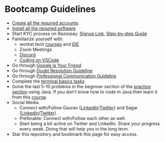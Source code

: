 # Bootcamp Guidelines
*   [Create all the required accounts](https://github.com/workattech/sde-bootcamp-guidelines/blob/main/Accounts%20To%20Create.md)
*   [Install all the required software](https://github.com/workattech/sde-bootcamp-guidelines/blob/main/Software%20To%20Download.md)
*   Start KYC process on Razorpay: [Signup Link](https://rzp.io/i/XDT0nxvRUU), [Step-by-step Guide](https://www.youtube.com/watch?v=BNcuWqsshqo)
*   Familiarize yourself with:
    *   workat.tech [courses](https://workat.tech/programs/kickstart/dashboard) and [IDE](https://workat.tech/ide)
    *   Zoom Meetings
    *   [Discord](https://discord..com/)
    *   [Coding on VSCode](https://www.youtube.com/watch?v=S320N3sxinE)
*   Go through [Google Is Your Friend](https://github.com/workattech/sde-bootcamp-guidelines/blob/main/Google%20Is%20Your%20Friend%20(GIYF).md)
*   Go through [Doubt Resolution Guideline](https://github.com/workattech/sde-bootcamp-guidelines/blob/main/Asking%20questions.md) 
*   Go through [Professional Communication Guideline](https://github.com/workattech/sde-bootcamp-guidelines/blob/main/Professional%20Communication.md)
*   Complete the [terminal basics tasks](https://github.com/workattech/sde-bootcamp-guidelines/blob/main/Command%20Line%20%E2%80%93%20Basics.md)
*   Solve the last 5-10 problems in the beginner section of the [practice section](https://workat.tech/problem-solving/lists/beginner-problems/practice) using Java. If you don't know how to code in Java then learn it from this [course](https://workat.tech/courses/java-for-c++-programmers-d93fcdg8vyp2).
*   Social Media
    *   Connect with/Follow Gaurav ([LinkedIn](https://www.linkedin.com/in/gcnit)/[Twitter](https://twitter.com/gc_nit)) and Sagar ([LinkedIn](https://www.linkedin.com/in/sagar0907/)/[Twitter](https://twitter.com/SagarJain0907)). 
    *   Preferable: Connect with/Follow each other as well. 
    *   Start being a bit active on Twitter and LinkedIn. Share your progress every week. Doing that will help you in the long term.
*   Star this repository and bookmark this page for easy access.
